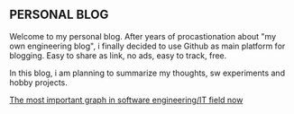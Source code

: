 ## PERSONAL BLOG

Welcome to my personal blog. After years of procastionation about "my own engineering blog", i finally decided to use Github as main platform for blogging. Easy to share as link, no ads, easy to track, free. 

In this blog, i am planning to summarize my thoughts, sw experiments and hobby projects.

[The most important graph in software engineering/IT field now](posts/post-1_themostimportantgraph.md)

